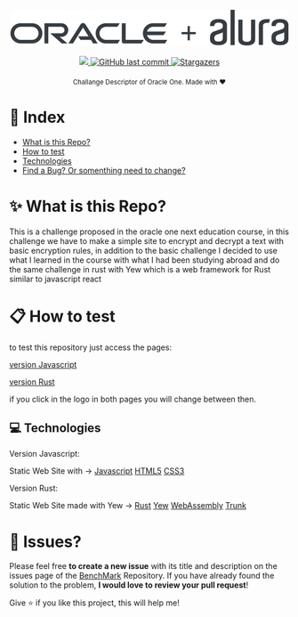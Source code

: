 
<div>
<p align="center">
   <img src=".github/logo.svg" alt="Oracle-One" width="500"/>
</p>
</div>
<p align="center">
  <a aria-label="Completed" href="https://www.oracle.com/br/education/oracle-next-education/">
    <img src="https://img.shields.io/badge/Oracle-Alura-0A3871?logo="></img>
  </a>
  <a href="https://github.com/luizlcezario/OracleOne_Challenge_Encrypt/commits/master">
    <img alt="GitHub last commit" src="https://img.shields.io/github/last-commit/luizlcezario/OracleOne_Challenge_Encrypt?color=0A3871">
  </a> 

  <a href="https://github.com/luizlcezario/OracleOne_Challenge_Encrypt/stargazers">
    <img alt="Stargazers" src="https://img.shields.io/github/stars/luizlcezario/OracleOne_Challenge_Encrypt?color=0A3871&logo=github">
  </a>
</p>

<div align="center">
  <sub>Challange Descriptor of Oracle One. Made with ❤︎
    </a>
  </sub>
</div>


# :pushpin: Index

* [What is this Repo?](#sparkles_What-is-this-Repo?)
* [How to test](#clipboard_How-to-test)
* [Technologies](#computer_Technologies)
* [Find a Bug? Or somenthing need to change?](#bug_Issues?)

# :sparkles: What is this Repo?

This is a challenge proposed in the oracle one next education course, in this challenge we have to make a simple site to encrypt and decrypt a text with basic encryption rules, in addition to the basic challenge I decided to use what I learned in the course with what I had been studying abroad and do the same challenge in rust with Yew which is a web framework for Rust similar to javascript react


# :clipboard: How to test

to test this repository just access the pages:

[version Javascript](https://luizlcezario.github.io/OracleOne_Challenge_Encrypt/)

[version Rust](https://luizlcezario.github.io/OracleOne_Challenge_Encrypt/rust/)

if you click in the logo in both pages you will change between then.

## :computer: Technologies

Version Javascript:

Static Web Site with ->
[Javascript](https://developer.mozilla.org/pt-BR/docs/Web/JavaScript)
[HTML5](https://developer.mozilla.org/en-US/docs/Glossary/HTML5)
[CSS3](https://developer.mozilla.org/en-US/docs/Glossary/CSS)

Version Rust:

Static Web Site made with Yew ->
[Rust](https://doc.rust-lang.org/book/)
[Yew](https://yew.rs)
[WebAssembly](https://webassembly.org)
[Trunk](https://trunkrs.dev)

# :bug: Issues?

Please feel free **to create a new issue** with its title and description on the issues page of the [BenchMark](https://github.com/luizlcezario/OracleOne_Challenge_Encrypt/issues) Repository. If you have already found the solution to the problem, **I would love to review your pull request**!


Give ⭐️ if you like this project, this will help me!

